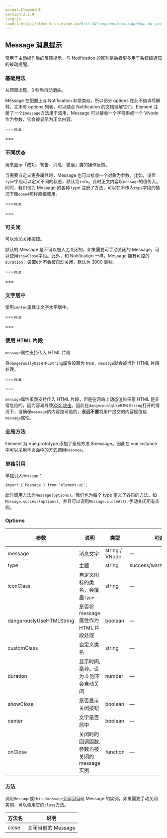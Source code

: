 ```yaml
---
manual:ElementUI
version:2.3.9
lang:zh
rawUrl:http://element-cn.eleme.io/#/zh-CN/component/message#dan-du-yin-yong
---
```



## Message 消息提示<a name="message-xiao-xi-ti-shi"></a>


常用于主动操作后的反馈提示。与 Notification 的区别是后者更多用于系统级通知的被动提醒。


### 基础用法<a name="ji-chu-yong-fa"></a>


从顶部出现，3 秒后自动消失。



Message 在配置上与 Notification 非常类似，所以部分 options 在此不做详尽解释，文末有 options 列表，可以结合 Notification 的文档理解它们。Element 注册了一个`$message`方法用于调用，Message 可以接收一个字符串或一个 VNode 作为参数，它会被显示为正文内容。


===vue
<template>
  <el-button :plain="true" @click="open">打开消息提示</el-button>
  <el-button :plain="true" @click="openVn">VNode</el-button>
</template>

<script>
module.exports =  {
    methods: {
      open() {
        this.$message('这是一条消息提示');
      },

      openVn() {
        const h = this.$createElement;
        this.$message({
          message: h('p', null, [
            h('span', null, '内容可以是 '),
            h('i', { style: 'color: teal' }, 'VNode')
          ])
        });
      }
    }
  }
</script>


===




### 不同状态<a name="bu-tong-zhuang-tai"></a>


用来显示「成功、警告、消息、错误」类的操作反馈。



当需要自定义更多属性时，Message 也可以接收一个对象为参数。比如，设置`type`字段可以定义不同的状态，默认为`info`。此时正文内容以`message`的值传入。同时，我们也为 Message 的各种 type 注册了方法，可以在不传入`type`字段的情况下像`open4`那样直接调用。


===vue
<template>
  <el-button :plain="true" @click="open2">成功</el-button>
  <el-button :plain="true" @click="open3">警告</el-button>
  <el-button :plain="true" @click="open">消息</el-button>
  <el-button :plain="true" @click="open4">错误</el-button>
</template>

<script>
module.exports =  {
    methods: {
      open() {
        this.$message('这是一条消息提示');
      },
      open2() {
        this.$message({
          message: '恭喜你，这是一条成功消息',
          type: 'success'
        });
      },

      open3() {
        this.$message({
          message: '警告哦，这是一条警告消息',
          type: 'warning'
        });
      },

      open4() {
        this.$message.error('错了哦，这是一条错误消息');
      }
    }
  }
</script>


===




### 可关闭<a name="ke-guan-bi"></a>


可以添加关闭按钮。



默认的 Message 是不可以被人工关闭的，如果需要可手动关闭的 Message，可以使用`showClose`字段。此外，和 Notification 一样，Message 拥有可控的`duration`，设置`0`为不会被自动关闭，默认为 3000 毫秒。


===vue
<template>
  <el-button :plain="true" @click="open5">消息</el-button>
  <el-button :plain="true" @click="open6">成功</el-button>
  <el-button :plain="true" @click="open7">警告</el-button>
  <el-button :plain="true" @click="open8">错误</el-button>
</template>

<script>
module.exports =  {
    methods: {
      open5() {
        this.$message({
          showClose: true,
          message: '这是一条消息提示'
        });
      },

      open6() {
        this.$message({
          showClose: true,
          message: '恭喜你，这是一条成功消息',
          type: 'success'
        });
      },

      open7() {
        this.$message({
          showClose: true,
          message: '警告哦，这是一条警告消息',
          type: 'warning'
        });
      },

      open8() {
        this.$message({
          showClose: true,
          message: '错了哦，这是一条错误消息',
          type: 'error'
        });
      }
    }
  }
</script>


===




### 文字居中<a name="wen-zi-ju-zhong"></a>


使用`center`属性让文字水平居中。

===vue
<template>
  <el-button :plain="true" @click="openCenter">文字居中</el-button>
</template>

<script>
module.exports =  {
    methods: {
      openCenter() {
        this.$message({
          message: '居中的文字',
          center: true
        });
      }
    }
  }
</script>


===




### 使用 HTML 片段<a name="shi-yong-html-pian-duan"></a>


`message`属性支持传入 HTML 片段



将`dangerouslyUseHTMLString`属性设置为 true，`message`就会被当作 HTML 片段处理。


===vue
<template>
  <el-button :plain="true" @click="openHTML">使用 HTML 片段</el-button>
</template>

<script>
module.exports =  {
    methods: {
      openHTML() {
        this.$message({
          dangerouslyUseHTMLString: true,
          message: '<strong>这是 <i>HTML</i> 片段</strong>'
        });
      }
    }
  }
</script>


===





`message`属性虽然支持传入 HTML 片段，但是在网站上动态渲染任意 HTML 是非常危险的，因为容易导致[XSS 攻击](%1368 "")。因此在`dangerouslyUseHTMLString`打开的情况下，请确保`message`的内容是可信的，**永远不要**将用户提交的内容赋值给`message`属性。



### 全局方法<a name="quan-ju-fang-fa"></a>


Element 为 Vue.prototype 添加了全局方法 $message。因此在 vue instance 中可以采用本页面中的方式调用`Message`。


### 单独引用<a name="dan-du-yin-yong"></a>


单独引入`Message`：


```
import { Message } from 'element-ui';

```


此时调用方法为`Message(options)`。我们也为每个 type 定义了各自的方法，如`Message.success(options)`。并且可以调用`Message.closeAll()`手动关闭所有实例。


### Options<a name="options"></a>
参数 | 说明 | 类型 | 可选值 | 默认值 
 ---  |  ---  |  ---  |  ---  |  ---  | 
message | 消息文字 | string / VNode | — | — 
type | 主题 | string | success/warning/info/error | info 
iconClass | 自定义图标的类名，会覆盖`type` | string | — | — 
dangerouslyUseHTMLString | 是否将 message 属性作为 HTML 片段处理 | boolean | — | false 
customClass | 自定义类名 | string | — | — 
duration | 显示时间, 毫秒。设为 0 则不会自动关闭 | number | — | 3000 
showClose | 是否显示关闭按钮 | boolean | — | false 
center | 文字是否居中 | boolean | — | false 
onClose | 关闭时的回调函数, 参数为被关闭的 message 实例 | function | — | — 


### 方法<a name="fang-fa"></a>


调用`Message`或`this.$message`会返回当前 Message 的实例。如果需要手动关闭实例，可以调用它的`close`方法。

方法名 | 说明 
 ---  |  ---  | 
close | 关闭当前的 Message 

